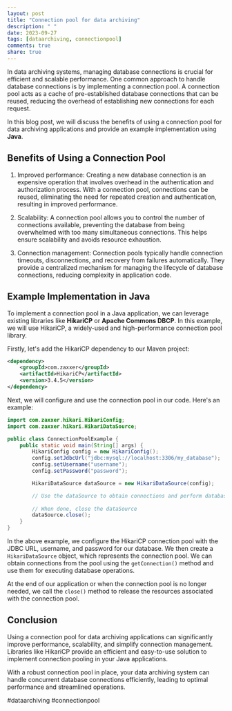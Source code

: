 ```yaml
---
layout: post
title: "Connection pool for data archiving"
description: " "
date: 2023-09-27
tags: [dataarchiving, connectionpool]
comments: true
share: true
---
```


In data archiving systems, managing database connections is crucial for efficient and scalable performance. One common approach to handle database connections is by implementing a connection pool. A connection pool acts as a cache of pre-established database connections that can be reused, reducing the overhead of establishing new connections for each request.

In this blog post, we will discuss the benefits of using a connection pool for data archiving applications and provide an example implementation using **Java**.

## Benefits of Using a Connection Pool

1. Improved performance: Creating a new database connection is an expensive operation that involves overhead in the authentication and authorization process. With a connection pool, connections can be reused, eliminating the need for repeated creation and authentication, resulting in improved performance.

2. Scalability: A connection pool allows you to control the number of connections available, preventing the database from being overwhelmed with too many simultaneous connections. This helps ensure scalability and avoids resource exhaustion.

3. Connection management: Connection pools typically handle connection timeouts, disconnections, and recovery from failures automatically. They provide a centralized mechanism for managing the lifecycle of database connections, reducing complexity in application code.

## Example Implementation in Java

To implement a connection pool in a Java application, we can leverage existing libraries like **HikariCP** or **Apache Commons DBCP**. In this example, we will use HikariCP, a widely-used and high-performance connection pool library.

Firstly, let's add the HikariCP dependency to our Maven project:

```xml
<dependency>
    <groupId>com.zaxxer</groupId>
    <artifactId>HikariCP</artifactId>
    <version>3.4.5</version>
</dependency>
```

Next, we will configure and use the connection pool in our code. Here's an example:

```java
import com.zaxxer.hikari.HikariConfig;
import com.zaxxer.hikari.HikariDataSource;

public class ConnectionPoolExample {
    public static void main(String[] args) {
        HikariConfig config = new HikariConfig();
        config.setJdbcUrl("jdbc:mysql://localhost:3306/my_database");
        config.setUsername("username");
        config.setPassword("password");

        HikariDataSource dataSource = new HikariDataSource(config);

        // Use the dataSource to obtain connections and perform database operations
        
        // When done, close the dataSource
        dataSource.close();
    }
}
```

In the above example, we configure the HikariCP connection pool with the JDBC URL, username, and password for our database. We then create a `HikariDataSource` object, which represents the connection pool. We can obtain connections from the pool using the `getConnection()` method and use them for executing database operations.

At the end of our application or when the connection pool is no longer needed, we call the `close()` method to release the resources associated with the connection pool.

## Conclusion

Using a connection pool for data archiving applications can significantly improve performance, scalability, and simplify connection management. Libraries like HikariCP provide an efficient and easy-to-use solution to implement connection pooling in your Java applications.

With a robust connection pool in place, your data archiving system can handle concurrent database connections efficiently, leading to optimal performance and streamlined operations.

#dataarchiving #connectionpool